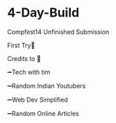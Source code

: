 # 4-Day-Build
Compfest14 Unfinished Submission

First Try🥳

Credits to 🙏

➖Tech with tim

➖Random Indian Youtubers

➖Web Dev Simplified

➖Random Online Articles
